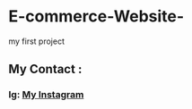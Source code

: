 # E-commerce-Website-
my first project
## My Contact :
### Ig: [My Instagram](https://www.instagram.com/youcefkebbab_19/)
